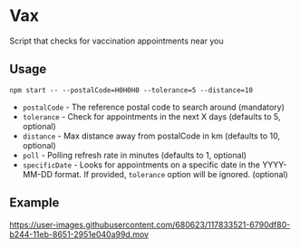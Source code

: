 # Vax

Script that checks for vaccination appointments near you

## Usage

`npm start -- --postalCode=H0H0H0 --tolerance=5 --distance=10`

- `postalCode` - The reference postal code to search around (mandatory)
- `tolerance` - Check for appointments in the next X days (defaults to 5, optional)
- `distance` - Max distance away from postalCode in km (defaults to 10, optional)
- `poll` - Polling refresh rate in minutes (defaults to 1, optional)
- `specificDate` - Looks for appointments on a specific date in the YYYY-MM-DD format. If provided, `tolerance` option will be ignored. (optional)

## Example

https://user-images.githubusercontent.com/680623/117833521-6790df80-b244-11eb-8651-2951e040a99d.mov
